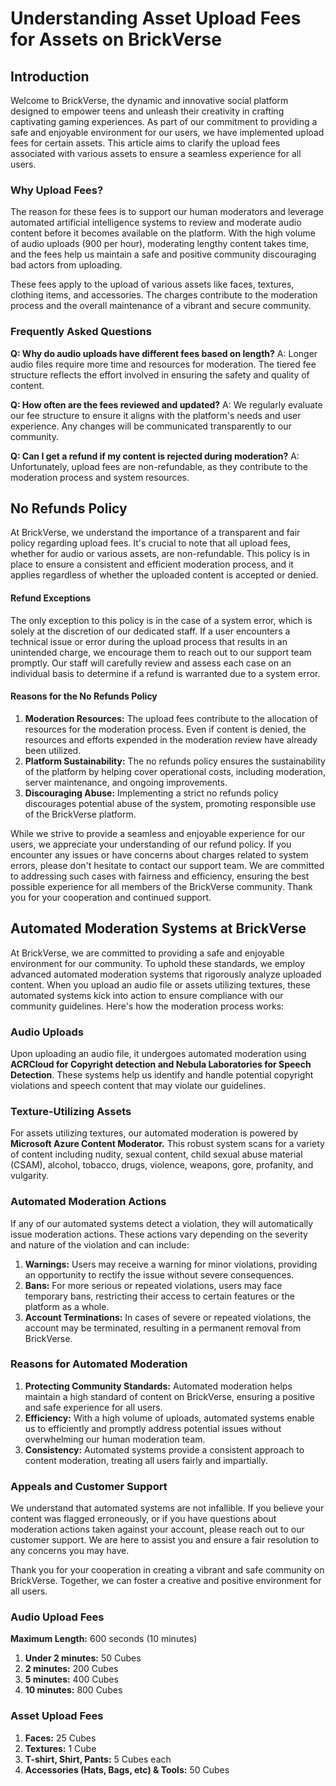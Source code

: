 # Understanding Asset Upload Fees for Assets on BrickVerse

## Introduction

Welcome to BrickVerse, the dynamic and innovative social platform designed to empower teens and unleash their creativity in crafting captivating gaming experiences. As part of our commitment to providing a safe and enjoyable environment for our users, we have implemented upload fees for certain assets. This article aims to clarify the upload fees associated with various assets to ensure a seamless experience for all users.

### Why Upload Fees?

The reason for these fees is to support our human moderators and leverage automated artificial intelligence systems to review and moderate audio content before it becomes available on the platform. With the high volume of audio uploads (900 per hour), moderating lengthy content takes time, and the fees help us maintain a safe and positive community discouraging bad actors from uploading.

These fees apply to the upload of various assets like faces, textures, clothing items, and accessories. The charges contribute to the moderation process and the overall maintenance of a vibrant and secure community.

### Frequently Asked Questions

**Q: Why do audio uploads have different fees based on length?** A: Longer audio files require more time and resources for moderation. The tiered fee structure reflects the effort involved in ensuring the safety and quality of content.

**Q: How often are the fees reviewed and updated?** A: We regularly evaluate our fee structure to ensure it aligns with the platform's needs and user experience. Any changes will be communicated transparently to our community.

**Q: Can I get a refund if my content is rejected during moderation?** A: Unfortunately, upload fees are non-refundable, as they contribute to the moderation process and system resources.

## No Refunds Policy

At BrickVerse, we understand the importance of a transparent and fair policy regarding upload fees. It's crucial to note that all upload fees, whether for audio or various assets, are non-refundable. This policy is in place to ensure a consistent and efficient moderation process, and it applies regardless of whether the uploaded content is accepted or denied.

#### **Refund Exceptions**

The only exception to this policy is in the case of a system error, which is solely at the discretion of our dedicated staff. If a user encounters a technical issue or error during the upload process that results in an unintended charge, we encourage them to reach out to our support team promptly. Our staff will carefully review and assess each case on an individual basis to determine if a refund is warranted due to a system error.

#### **Reasons for the No Refunds Policy**

1. **Moderation Resources:** The upload fees contribute to the allocation of resources for the moderation process. Even if content is denied, the resources and efforts expended in the moderation review have already been utilized.
2. **Platform Sustainability:** The no refunds policy ensures the sustainability of the platform by helping cover operational costs, including moderation, server maintenance, and ongoing improvements.
3. **Discouraging Abuse:** Implementing a strict no refunds policy discourages potential abuse of the system, promoting responsible use of the BrickVerse platform.

While we strive to provide a seamless and enjoyable experience for our users, we appreciate your understanding of our refund policy. If you encounter any issues or have concerns about charges related to system errors, please don't hesitate to contact our support team. We are committed to addressing such cases with fairness and efficiency, ensuring the best possible experience for all members of the BrickVerse community. Thank you for your cooperation and continued support.

## Automated Moderation Systems at BrickVerse

At BrickVerse, we are committed to providing a safe and enjoyable environment for our community. To uphold these standards, we employ advanced automated moderation systems that rigorously analyze uploaded content. When you upload an audio file or assets utilizing textures, these automated systems kick into action to ensure compliance with our community guidelines. Here's how the moderation process works:

### **Audio Uploads**

Upon uploading an audio file, it undergoes automated moderation using **ACRCloud for Copyright detection and Nebula Laboratories for Speech Detection**. These systems help us identify and handle potential copyright violations and speech content that may violate our guidelines.

### **Texture-Utilizing Assets**

For assets utilizing textures, our automated moderation is powered by **Microsoft Azure Content Moderator.** This robust system scans for a variety of content including nudity, sexual content, child sexual abuse material (CSAM), alcohol, tobacco, drugs, violence, weapons, gore, profanity, and vulgarity.

### **Automated Moderation Actions**

If any of our automated systems detect a violation, they will automatically issue moderation actions. These actions vary depending on the severity and nature of the violation and can include:

1. **Warnings:** Users may receive a warning for minor violations, providing an opportunity to rectify the issue without severe consequences.
2. **Bans:** For more serious or repeated violations, users may face temporary bans, restricting their access to certain features or the platform as a whole.
3. **Account Terminations:** In cases of severe or repeated violations, the account may be terminated, resulting in a permanent removal from BrickVerse.

### **Reasons for Automated Moderation**

1. **Protecting Community Standards:** Automated moderation helps maintain a high standard of content on BrickVerse, ensuring a positive and safe experience for all users.
2. **Efficiency:** With a high volume of uploads, automated systems enable us to efficiently and promptly address potential issues without overwhelming our human moderation team.
3. **Consistency:** Automated systems provide a consistent approach to content moderation, treating all users fairly and impartially.

### **Appeals and Customer Support**

We understand that automated systems are not infallible. If you believe your content was flagged erroneously, or if you have questions about moderation actions taken against your account, please reach out to our customer support. We are here to assist you and ensure a fair resolution to any concerns you may have.

Thank you for your cooperation in creating a vibrant and safe community on BrickVerse. Together, we can foster a creative and positive environment for all users.

### Audio Upload Fees

**Maximum Length:** 600 seconds (10 minutes)

1. **Under 2 minutes:** 50 Cubes
2. **2 minutes:** 200 Cubes
3. **5 minutes:** 400 Cubes
4. **10 minutes:** 800 Cubes

### Asset Upload Fees

1. **Faces:** 25 Cubes
2. **Textures:** 1 Cube
3. **T-shirt, Shirt, Pants:** 5 Cubes each
4. **Accessories (Hats, Bags, etc) & Tools:** 50 Cubes
